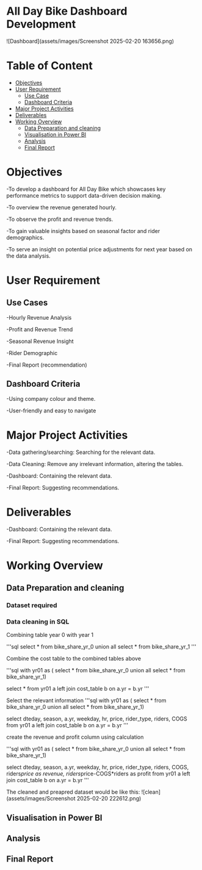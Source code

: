 # All Day Bike Dashboard Development 

![Dashboard](assets/images/Screenshot 2025-02-20 163656.png)

# Table of Content
- [Objectives](#objectives)
- [User Requirement](#user-requirement)
  - [Use Case](#use-case)
  - [Dashboard Criteria](#dashboard-criteria)
- [Major Project Activities ](#major-project-activities)
- [Deliverables](#deliverables)
- [Working Overview](#working-overview)
   - [Data Preparation and cleaning ](#data-preparation-and-cleaning)
  - [Visualisation in Power BI ](#visualisation-in-power-bi)
  - [Analysis](#analysis)
  - [Final Report](#final-report)

# Objectives
-To develop a dashboard for All Day Bike which showcases key performance metrics to support data-driven decision making.

-To overview the revenue generated hourly.

-To observe the profit and revenue trends.

-To gain valuable insights based on seasonal factor and rider demographics.

-To serve an insight on potential price adjustments for next year based on the data analysis.

# User Requirement 

## Use Cases 
-Hourly Revenue Analysis

-Profit and Revenue Trend

-Seasonal Revenue Insight

-Rider Demographic

-Final Report (recommendation)

## Dashboard Criteria
-Using company colour and theme.

-User-friendly and easy to navigate 

# Major Project Activities 
-Data gathering/searching: Searching for the relevant data.

-Data Cleaning: Remove any irrelevant information, altering the tables.

-Dashboard: Containing the relevant data.

-Final Report: Suggesting recommendations. 

# Deliverables
-Dashboard: Containing the relevant data.

-Final Report: Suggesting recommendations. 


# Working Overview

## Data Preparation and cleaning 

### Dataset required

### Data cleaning in SQL 

Combining table year 0 with year 1

'''sql
select * from bike_share_yr_0
union all
select * from bike_share_yr_1
'''

Combine the cost table to the combined tables above

'''sql
with yr01 as (
select * from bike_share_yr_0
union all
select * from bike_share_yr_1)

select * 
from yr01 a
left join cost_table b
on a.yr = b.yr
'''

Select the relevant information
'''sql
with yr01 as (
select * from bike_share_yr_0
union all
select * from bike_share_yr_1)


select 
dteday,
season,
a.yr,
weekday,
hr,
price,
rider_type,
riders,
COGS
from yr01 a
left join cost_table b
on a.yr = b.yr
'''

create the revenue and profit column using calculation

'''sql
with yr01 as (
select * from bike_share_yr_0
union all
select * from bike_share_yr_1)


select 
dteday,
season,
a.yr,
weekday,
hr,
price,
rider_type,
riders,
COGS, 
riders*price as revenue,
riders*price-COGS*riders as profit
from yr01 a
left join cost_table b
on a.yr = b.yr
'''

The cleaned and preapred dataset would be like this:
![clean](assets/images/Screenshot 2025-02-20 222612.png)

## Visualisation in Power BI 

## Analysis 

## Final Report 







